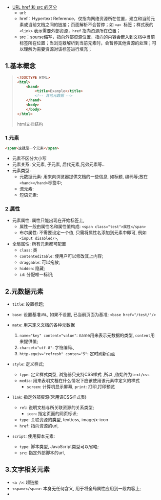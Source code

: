 - [URL href 和 src 的区分](https://segmentfault.com/a/1190000002877022)
  - url:
  - href：Hypertext Reference，仅指向网络资源所在位置，建立和当前元素或当前文档之间的链接；页面解析不会暂停；如 `<a> `标签；样式表的 `<link>` 表示需要外部资源，`href` 指向资源所在位置；
  - src：sourse缩写，指向外部资源位置，指向的内容会嵌入到文档中当前标签所在位置；当浏览器解析到当前元素时，会暂停其他资源的处理；可以理解为需要资源对该标签进行填充；

## 1.基本概念

> ```html
> <!DOCTYPE HTML>
> <html>
>     <hand>
>         <title>Example</title>
>         <!-- 其他元数据 -->
>     </hand>
>     <body>
>     </body>
> </html>
> ```
>
> html文档结构

### 1.元素

```html
<span>这就是一个元素</span>
```

- 元素不区分大小写
- 元素关系: 父元素, 子元素, 后代元素,兄弟元素等..
- 元素类型:
  - 元数据元素: 用来向浏览器提供文档的一些信息, 如标题, 编码等;放在`<hand></hand>`标签中; 
  - 流元素: 
  - 短语元素:

### 2.属性

- 元素属性: 属性只能出现在开始标签上, 
  - 属性一般由属性名和属性值构成: `<span class="test">属性</span>`
  - 布尔属性: 不需要设定一个值, 只需将属性名添加到元素中即可, 例如`<input disabled/>`, 
- 全局属性: 所有元素都可配置
  - `class`: 类
  - `contenteditable`: 使用户可以修改其上内容; 
  - `draggable`: 可以拖放;
  - `hidden`: 隐藏;
  - `id`: 分配唯一标识; 

## 2.元数据元素

- `title`: 设置标题;
- `base`: 设置基准`URL`, 如果不设置, 已当前页面为基准; `<base href="/test/"/>`
- `mate`: 用来定义文档的各种元数据
  1. `name="key" content="value"`: name用来表示元数据的类型, `content`用来提供值;
  2. `charset="utf-8"`: 字符编码., 
  3. `http-equiv="refresh" conten="5"`: 定时刷新页面

- `style`: 定义样式;
  - `type`: 定义样式类型, 浏览器只支持CSS样式 ,所以 ,值始终为`text/css`
  - `media`: 用来表明文档在什么情况下应该使用该元素中定义的样式
    - `screen`: 计算机显示屏幕, `print`: 打印,打印预览 
- `link`: 指定外部资源(常用语CSS样式表)
  - `rel`: 说明文档与所关联资源的关系类型;
    - `icon`: 指定页面的网页标识;
  - `type`: 关联资源的类型, text/css, image/x-icon
  - `href`: 指向资源的url,
- `script`: 使用脚本元素:
  - `type`: 脚本类型, JavaScript类型可以省略;
  - `src`: 指定外部脚本的url, 

## 3.文字相关元素

- `<a />`: 超链接
- `<span></span>`: 本身无任何含义, 用于将全局属性应用到一段内容上; 
- 

